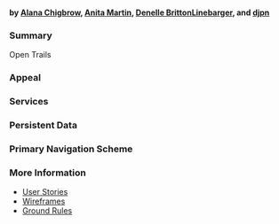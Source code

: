 #### by [Alana Chigbrow](https://github.com/achigbrow), [Anita Martin](https://github.com/anita-martin5703), [Denelle BrittonLinebarger](https://github.com/DBrittonLinebarger), and [djpn](https://github.com/djpn/)

### Summary

Open Trails

### Appeal

### Services

### Persistent Data

### Primary Navigation Scheme

### More Information

* [User Stories](docs/user-stories.md)
* [Wireframes](docs/wireframes.md)
* [Ground Rules](docs/ground-rules.md)
